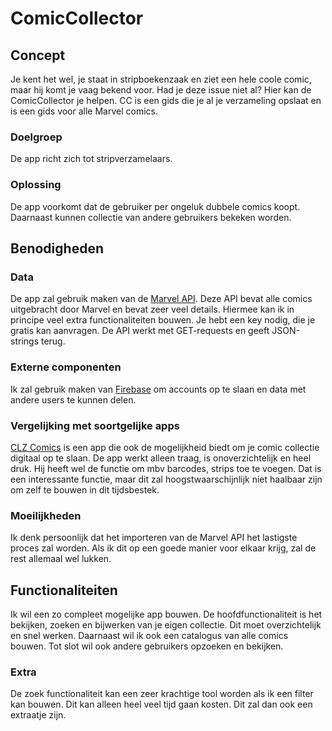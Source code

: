 # ComicCollector
## Concept
Je kent het wel, je staat in stripboekenzaak en ziet een hele coole comic, maar hij komt je vaag bekend voor. Had je deze issue niet al? Hier kan de ComicCollector je helpen. CC is een gids die je al je verzameling opslaat en is een gids voor alle Marvel comics. 
### Doelgroep
De app richt zich tot stripverzamelaars.
### Oplossing
De app voorkomt dat de gebruiker per ongeluk dubbele comics koopt. Daarnaast kunnen collectie van andere gebruikers bekeken worden.

## Benodigheden
### Data
De app zal gebruik maken van de [Marvel API](https://developer.marvel.com/). Deze API bevat alle comics uitgebracht door Marvel en bevat zeer veel details. Hiermee kan ik in principe veel extra functionaliteiten bouwen. Je hebt een key nodig, die je gratis kan aanvragen. De API werkt met GET-requests en geeft JSON-strings terug.
### Externe componenten
Ik zal gebruik maken van [Firebase](https://firebase.google.com/) om accounts op te slaan en data met andere users te kunnen delen.
### Vergelijking met soortgelijke apps
[CLZ Comics](https://play.google.com/store/apps/details?id=com.collectorz.javamobile.android.comics&hl=en&rdid=com.collectorz.javamobile.android.comics) is een app die ook de mogelijkheid biedt om je comic collectie digitaal op te slaan. De app werkt alleen traag, is onoverzichtelijk en heel druk. Hij heeft wel de functie om mbv barcodes, strips toe te voegen. Dat is een interessante functie, maar dit zal hoogstwaarschijnlijk niet haalbaar zijn om zelf te bouwen in dit tijdsbestek.
### Moeilijkheden
Ik denk persoonlijk dat het importeren van de Marvel API het lastigste proces zal worden. Als ik dit op een goede manier voor elkaar krijg, zal de rest allemaal wel lukken.

## Functionaliteiten
Ik wil een zo compleet mogelijke app bouwen. De hoofdfunctionaliteit is het bekijken, zoeken en bijwerken van je eigen collectie. Dit moet overzichtelijk en snel werken. Daarnaast wil ik ook een catalogus van alle comics bouwen. Tot slot wil ook andere gebruikers opzoeken en bekijken. 
### Extra 
De zoek functionaliteit kan een zeer krachtige tool worden als ik een filter kan bouwen. Dit kan alleen heel veel tijd gaan kosten. Dit zal dan ook een extraatje zijn.







